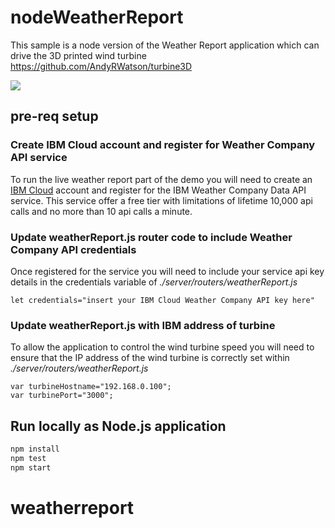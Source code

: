 # nodeWeatherReport

This sample is a node version of the Weather Report application which can drive the 3D printed wind turbine https://github.com/AndyRWatson/turbine3D

[![](https://img.shields.io/badge/IBM%20Cloud-powered-blue.svg)](https://bluemix.net)

## pre-req setup
### Create IBM Cloud account and register for Weather Company API service
To run the live weather report part of the demo you will need to create an [IBM Cloud](https://www.ibm.com/cloud) account and register for the IBM Weather Company Data API service.   This service offer a free tier with limitations of lifetime 10,000 api calls and no more than 10 api calls a minute.   

### Update weatherReport.js router code to include Weather Company API credentials
Once registered for the service you will need to include your service api key details in the credentials variable of *./server/routers/weatherReport.js*

```
let credentials="insert your IBM Cloud Weather Company API key here"
```

### Update weatherReport.js with IBM address of turbine
To allow the application to control the wind turbine speed you will need to ensure that the IP address of the wind turbine is correctly set within *./server/routers/weatherReport.js*

```
var turbineHostname="192.168.0.100";
var turbinePort="3000";
```

## Run locally as Node.js application

```bash
npm install
npm test
npm start
```


# weatherreport
